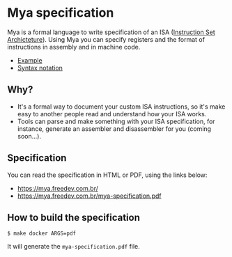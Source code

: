 # Mya specification

Mya is a formal language to write specification of an ISA ([Instruction Set Archicteture]). Using
Mya you can specify registers and the format of instructions in assembly and in machine code.

* [Example](src/example.mya)
* [Syntax notation](src/syntax.wsn)

[Instruction Set Archicteture]: https://en.wikipedia.org/wiki/Instruction_set_architecture

## Why?

* It's a formal way to document your custom ISA instructions, so it's make easy to another people
  read and understand how your ISA works.
* Tools can parse and make something with your ISA specification, for instance, generate an
  assembler and disassembler for you (coming soon...).

## Specification

You can read the specification in HTML or PDF, using the links below:

* <https://mya.freedev.com.br/>
* <https://mya.freedev.com.br/mya-specification.pdf>

## How to build the specification

```console
$ make docker ARGS=pdf
```

It will generate the `mya-specification.pdf` file.
